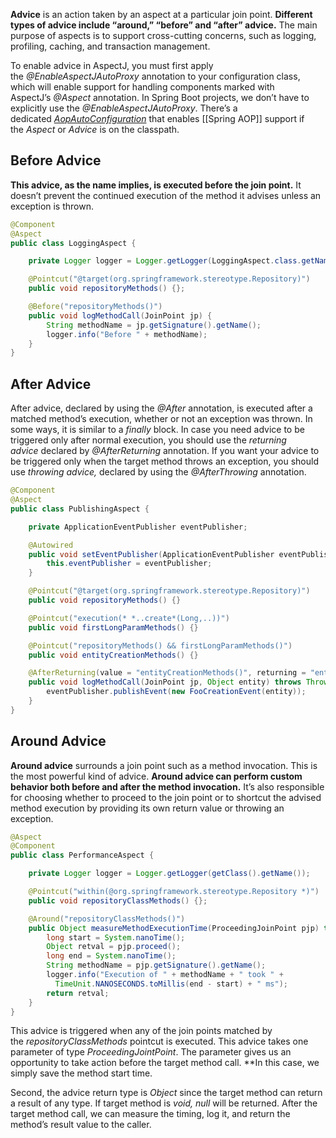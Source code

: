 **Advice** is an action taken by an aspect at a particular join point. **Different types of advice include “around,” “before” and “after” advice.** The main purpose of aspects is to support cross-cutting concerns, such as logging, profiling, caching, and transaction management.

To enable advice in AspectJ, you must first apply the _@EnableAspectJAutoProxy_ annotation to your configuration class, which will enable support for handling components marked with AspectJ’s _@Aspect_ annotation. In Spring Boot projects, we don’t have to explicitly use the _@EnableAspectJAutoProxy_. There’s a dedicated [_AopAutoConfiguration_](https://docs.spring.io/spring-boot/docs/current/api/org/springframework/boot/autoconfigure/aop/AopAutoConfiguration.html) that enables [[Spring AOP]] support if the _Aspect_ or _Advice_ is on the classpath.

## Before Advice

**This advice, as the name implies, is executed before the join point.** It doesn’t prevent the continued execution of the method it advises unless an exception is thrown.

```java
@Component
@Aspect
public class LoggingAspect {

    private Logger logger = Logger.getLogger(LoggingAspect.class.getName());

    @Pointcut("@target(org.springframework.stereotype.Repository)")
    public void repositoryMethods() {};

    @Before("repositoryMethods()")
    public void logMethodCall(JoinPoint jp) {
        String methodName = jp.getSignature().getName();
        logger.info("Before " + methodName);
    }
}
```

## After Advice

After advice, declared by using the _@After_ annotation, is executed after a matched method’s execution, whether or not an exception was thrown.
In some ways, it is similar to a _finally_ block. In case you need advice to be triggered only after normal execution, you should use the _returning advice_ declared by _@AfterReturning_ annotation. If you want your advice to be triggered only when the target method throws an exception, you should use _throwing advice,_ declared by using the _@AfterThrowing_ annotation.

```java
@Component
@Aspect
public class PublishingAspect {

    private ApplicationEventPublisher eventPublisher;

    @Autowired
    public void setEventPublisher(ApplicationEventPublisher eventPublisher) {
        this.eventPublisher = eventPublisher;
    }

    @Pointcut("@target(org.springframework.stereotype.Repository)")
    public void repositoryMethods() {}

    @Pointcut("execution(* *..create*(Long,..))")
    public void firstLongParamMethods() {}

    @Pointcut("repositoryMethods() && firstLongParamMethods()")
    public void entityCreationMethods() {}

    @AfterReturning(value = "entityCreationMethods()", returning = "entity")
    public void logMethodCall(JoinPoint jp, Object entity) throws Throwable {
        eventPublisher.publishEvent(new FooCreationEvent(entity));
    }
}
```

## Around Advice

**Around advice** surrounds a join point such as a method invocation. This is the most powerful kind of advice. **Around advice can perform custom behavior both before and after the method invocation.** It’s also responsible for choosing whether to proceed to the join point or to shortcut the advised method execution by providing its own return value or throwing an exception.
```java
@Aspect
@Component
public class PerformanceAspect {

    private Logger logger = Logger.getLogger(getClass().getName());

    @Pointcut("within(@org.springframework.stereotype.Repository *)")
    public void repositoryClassMethods() {};

    @Around("repositoryClassMethods()")
    public Object measureMethodExecutionTime(ProceedingJoinPoint pjp) throws Throwable {
        long start = System.nanoTime();
        Object retval = pjp.proceed();
        long end = System.nanoTime();
        String methodName = pjp.getSignature().getName();
        logger.info("Execution of " + methodName + " took " + 
          TimeUnit.NANOSECONDS.toMillis(end - start) + " ms");
        return retval;
    }
}
```

This advice is triggered when any of the join points matched by the _repositoryClassMethods_ pointcut is executed.
This advice takes one parameter of type _ProceedingJointPoint_. The parameter gives us an opportunity to take action before the target method call. **In this case, we simply save the method start time.

Second, the advice return type is _Object_ since the target method can return a result of any type. If target method is _void,_ _null_ will be returned. After the target method call, we can measure the timing, log it, and return the method’s result value to the caller.


